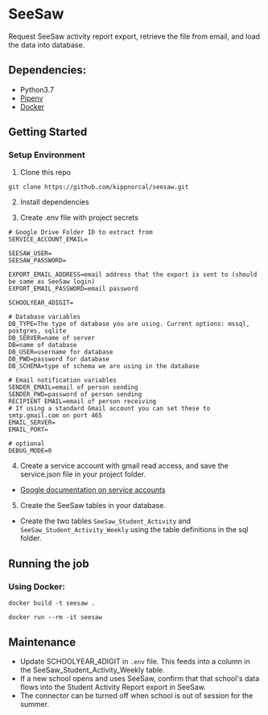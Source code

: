 # SeeSaw
Request SeeSaw activity report export, retrieve the file from email, and load the data into database.


## Dependencies:
- Python3.7
- [Pipenv](https://pipenv.readthedocs.io/en/latest/)
- [Docker](https://www.docker.com/)


## Getting Started


### Setup Environment

1. Clone this repo
```
git clone https://github.com/kippnorcal/seesaw.git
```

2. Install dependencies

3. Create .env file with project secrets

```
# Google Drive Folder ID to extract from
SERVICE_ACCOUNT_EMAIL=

SEESAW_USER=
SEESAW_PASSWORD=

EXPORT_EMAIL_ADDRESS=email address that the export is sent to (should be same as SeeSaw login)
EXPORT_EMAIL_PASSWORD=email password

SCHOOLYEAR_4DIGIT=

# Database variables
DB_TYPE=The type of database you are using. Current options: mssql, postgres, sqlite
DB_SERVER=name of server
DB=name of database
DB_USER=username for database
DB_PWD=password for database
DB_SCHEMA=type of schema we are using in the database

# Email notification variables
SENDER_EMAIL=email of person sending
SENDER_PWD=password of person sending
RECIPIENT EMAIL=email of person receiving
# If using a standard Gmail account you can set these to smtp.gmail.com on port 465
EMAIL_SERVER=
EMAIL_PORT=

# optional
DEBUG_MODE=0
```

4. Create a service account with gmail read access, and save the service.json file in your project folder.

 - [Google documentation on service accounts](https://support.google.com/a/answer/7378726?hl=en)

5. Create the SeeSaw tables in your database.

 - Create the two tables `SeeSaw_Student_Activity` and `SeeSaw_Student_Activity_Weekly` using the table definitions in the sql folder.


## Running the job

### Using Docker:
```
docker build -t seesaw .
```
```
docker run --rm -it seesaw
```


## Maintenance
* Update SCHOOLYEAR_4DIGIT in `.env` file. This feeds into a column in the SeeSaw_Student_Activity_Weekly table.
* If a new school opens and uses SeeSaw, confirm that that school's data flows into the Student Activity Report export in SeeSaw.
* The connector can be turned off when school is out of session for the summer.
